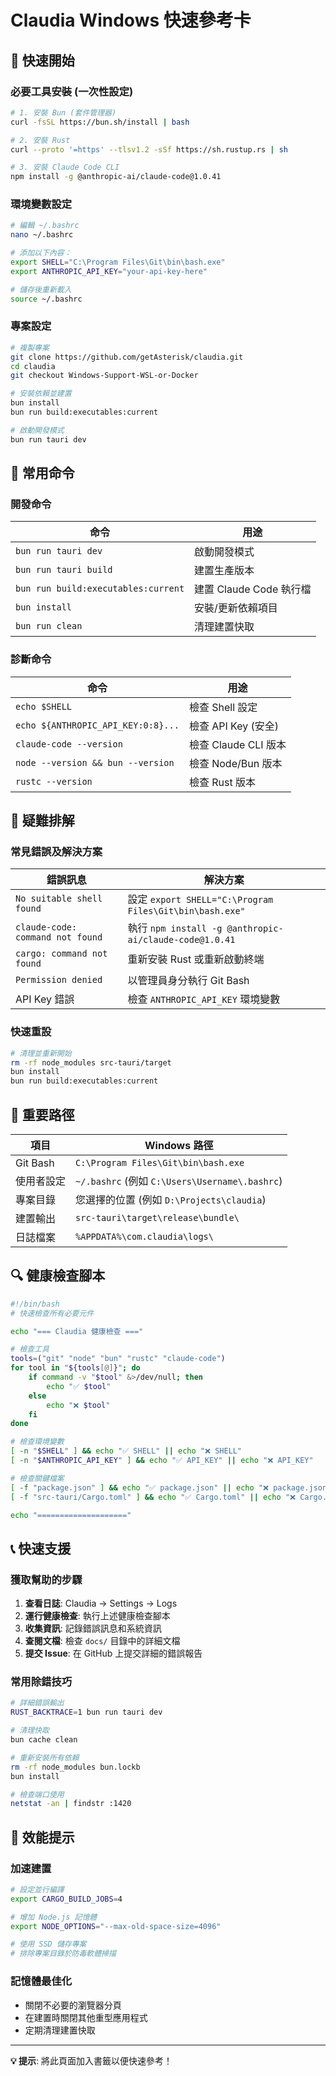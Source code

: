# Claudia Windows 快速參考卡

## 🚀 快速開始

### 必要工具安裝 (一次性設定)

```bash
# 1. 安裝 Bun (套件管理器)
curl -fsSL https://bun.sh/install | bash

# 2. 安裝 Rust
curl --proto '=https' --tlsv1.2 -sSf https://sh.rustup.rs | sh

# 3. 安裝 Claude Code CLI
npm install -g @anthropic-ai/claude-code@1.0.41
```

### 環境變數設定

```bash
# 編輯 ~/.bashrc
nano ~/.bashrc

# 添加以下內容：
export SHELL="C:\Program Files\Git\bin\bash.exe"
export ANTHROPIC_API_KEY="your-api-key-here"

# 儲存後重新載入
source ~/.bashrc
```

### 專案設定

```bash
# 複製專案
git clone https://github.com/getAsterisk/claudia.git
cd claudia
git checkout Windows-Support-WSL-or-Docker

# 安裝依賴並建置
bun install
bun run build:executables:current

# 啟動開發模式
bun run tauri dev
```

## 🔧 常用命令

### 開發命令

| 命令 | 用途 |
|------|------|
| `bun run tauri dev` | 啟動開發模式 |
| `bun run tauri build` | 建置生產版本 |
| `bun run build:executables:current` | 建置 Claude Code 執行檔 |
| `bun install` | 安裝/更新依賴項目 |
| `bun run clean` | 清理建置快取 |

### 診斷命令

| 命令 | 用途 |
|------|------|
| `echo $SHELL` | 檢查 Shell 設定 |
| `echo ${ANTHROPIC_API_KEY:0:8}...` | 檢查 API Key (安全) |
| `claude-code --version` | 檢查 Claude CLI 版本 |
| `node --version && bun --version` | 檢查 Node/Bun 版本 |
| `rustc --version` | 檢查 Rust 版本 |

## 🚨 疑難排解

### 常見錯誤及解決方案

| 錯誤訊息 | 解決方案 |
|----------|----------|
| `No suitable shell found` | 設定 `export SHELL="C:\Program Files\Git\bin\bash.exe"` |
| `claude-code: command not found` | 執行 `npm install -g @anthropic-ai/claude-code@1.0.41` |
| `cargo: command not found` | 重新安裝 Rust 或重新啟動終端 |
| `Permission denied` | 以管理員身分執行 Git Bash |
| API Key 錯誤 | 檢查 `ANTHROPIC_API_KEY` 環境變數 |

### 快速重設

```bash
# 清理並重新開始
rm -rf node_modules src-tauri/target
bun install
bun run build:executables:current
```

## 📁 重要路徑

| 項目 | Windows 路徑 |
|------|-------------|
| Git Bash | `C:\Program Files\Git\bin\bash.exe` |
| 使用者設定 | `~/.bashrc` (例如 `C:\Users\Username\.bashrc`) |
| 專案目錄 | 您選擇的位置 (例如 `D:\Projects\claudia`) |
| 建置輸出 | `src-tauri\target\release\bundle\` |
| 日誌檔案 | `%APPDATA%\com.claudia\logs\` |

## 🔍 健康檢查腳本

```bash
#!/bin/bash
# 快速檢查所有必要元件

echo "=== Claudia 健康檢查 ==="

# 檢查工具
tools=("git" "node" "bun" "rustc" "claude-code")
for tool in "${tools[@]}"; do
    if command -v "$tool" &>/dev/null; then
        echo "✅ $tool"
    else
        echo "❌ $tool"
    fi
done

# 檢查環境變數
[ -n "$SHELL" ] && echo "✅ SHELL" || echo "❌ SHELL"
[ -n "$ANTHROPIC_API_KEY" ] && echo "✅ API_KEY" || echo "❌ API_KEY"

# 檢查關鍵檔案
[ -f "package.json" ] && echo "✅ package.json" || echo "❌ package.json"
[ -f "src-tauri/Cargo.toml" ] && echo "✅ Cargo.toml" || echo "❌ Cargo.toml"

echo "===================="
```

## 📞 快速支援

### 獲取幫助的步驟

1. **查看日誌**: Claudia → Settings → Logs
2. **運行健康檢查**: 執行上述健康檢查腳本
3. **收集資訊**: 記錄錯誤訊息和系統資訊
4. **查閱文檔**: 檢查 `docs/` 目錄中的詳細文檔
5. **提交 Issue**: 在 GitHub 上提交詳細的錯誤報告

### 常用除錯技巧

```bash
# 詳細錯誤輸出
RUST_BACKTRACE=1 bun run tauri dev

# 清理快取
bun cache clean

# 重新安裝所有依賴
rm -rf node_modules bun.lockb
bun install

# 檢查端口使用
netstat -an | findstr :1420
```

## 🎯 效能提示

### 加速建置

```bash
# 設定並行編譯
export CARGO_BUILD_JOBS=4

# 增加 Node.js 記憶體
export NODE_OPTIONS="--max-old-space-size=4096"

# 使用 SSD 儲存專案
# 排除專案目錄於防毒軟體掃描
```

### 記憶體最佳化

- 關閉不必要的瀏覽器分頁
- 在建置時關閉其他重型應用程式
- 定期清理建置快取

---

**💡 提示**: 將此頁面加入書籤以便快速參考！
